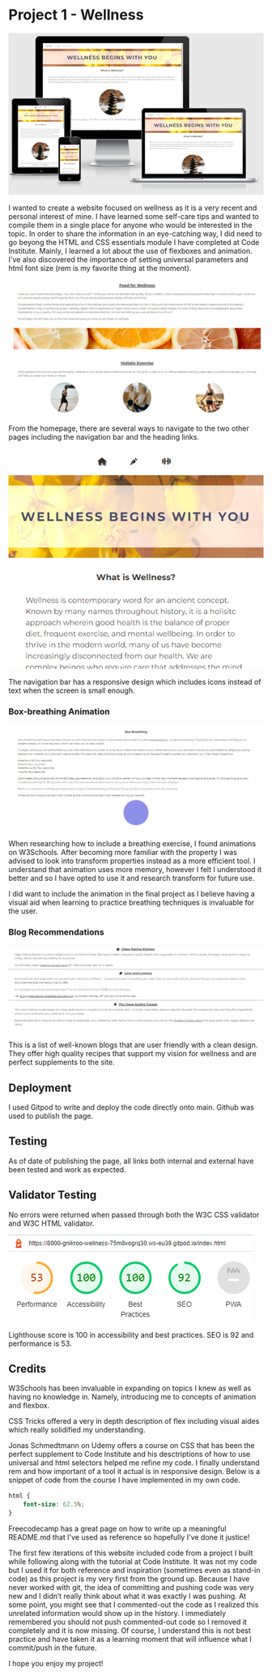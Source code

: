 # Project 1 - Wellness
<img src="assets/images/responsive.png" alt="screenshot of various screens showing responsiveness">

I wanted to create a website focused on wellness as it is a very recent and personal interest of mine. I have learned some self-care tips and wanted to compile them in a single place for anyone who would be interested in the topic. In order to share the information in an eye-catching way, I did need to go beyong the HTML and CSS essentials module I have completed at Code Institute. Mainly, I learned a lot about the use of flexboxes and animation. I've also discovered the importance of setting universal parameters and html font size (rem is my favorite thing at the moment). 

<img src="assets/images/internal-links.png" alt="screenshot of internal links on homepage">

From the homepage, there are several ways to navigate to the two other pages including the navigation bar and the heading links.

<img src="assets/images/nav-mobile.png" alt="screenshot of  navigation links for smaller screen size">

The navigation bar has a responsive design which includes icons instead of text when the screen is small enough.

### Box-breathing Animation
<img src="assets/images/box-breathing.png" alt="screenshot of box-breathing section">

When researching how to include a breathing exercise, I found animations on W3Schools. After becoming more familiar with the property I was advised to look into transform properties instead as a more efficient tool. I understand that animation uses more memory, however I felt I understood it better and so I have opted to use it and research transform for future use.

I did want to include the animation in the final project as I believe having a visual aid when learning to practice breathing techniques is invaluable for the user.

### Blog Recommendations
<img src="assets/images/blog-recs.png" alt="screenshot of blog recommendations">

This is a list of well-known blogs that are user friendly with a clean design. They offer high quality recipes that support my vision for wellness and are perfect supplements to the site.

## Deployment
I used Gitpod to write and deploy the code directly onto main. Github was used to publish the page.

## Testing
As of date of publishing the page, all links both internal and external have been tested and work as expected.

## Validator Testing
No errors were returned when passed through both the W3C CSS validator and W3C HTML validator.

<img src="assets/images/Lighthouse.png" alt="screenshot of Lighthouse performance">

Lighthouse score is 100 in accessibility and best practices. SEO is 92 and performance is 53.

## Credits
W3Schools has been invaluable in expanding on topics I knew as well as having no knowledge in. Namely, introducing me to concepts of animation and flexbox.

CSS Tricks offered a very in depth description of flex including visual aides which really solidified my understanding.

Jonas Schmedtmann on Udemy offers a course on CSS that has been the perfect supplement to Code Institute and his desctriptions of how to use universal and html selectors helped me refine my code. I finally understand rem and how important of a tool it actual is in responsive design. Below is a snippet of code from the course I have implemented in my own code.
```css
html {
    font-size: 62.5%;
}
```

Freecodecamp has a great page on how to write up a meaningful README.md that I've used as reference so hopefully I've done it justice!

The first few iterations of this website included code from a project I built while following along with the tutorial at Code Institute. It was not my code but I used it for both reference and inspiration (sometimes even as stand-in code) as this project is my very first from the ground up. Because I have never worked with git, the idea of committing and pushing code was very new and I didn’t really think about what it was exactly I was pushing. At some point, you might see that I commented-out the code as I realized this unrelated information would show up in the history. I immediately remembered you should not push commented-out code so I removed it completely and it is now missing. Of course, I understand this is not best practice and have taken it as a learning moment that will influence what I commit/push in the future.

I hope you enjoy my project!
